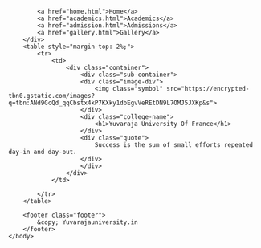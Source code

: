 <!DOCTYPE html>
<html>
    <head>
        <title>Home</title>
        <link rel="stylesheet" href="index.css">
    </head>
    <body>
        <div class="navigation-bar">
          
            <a href="home.html">Home</a>
            <a href="academics.html">Academics</a>
            <a href="admission.html">Admissions</a>
            <a href="gallery.html">Gallery</a>
        </div>
        <table style="margin-top: 2%;">
            <tr>
                <td>
                    <div class="container">
                        <div class="sub-container">
                        <div class="image-div">
                            <img class="symbol" src="https://encrypted-tbn0.gstatic.com/images?q=tbn:ANd9GcQd_qqCbstx4kP7KXky1dbEgvVeREtDN9L7OMJ5JXKp&s">
                        </div>
                        <div class="college-name">
                            <h1>Yuvaraja University Of France</h1>
                        </div>
                        <div class="quote">
                            Success is the sum of small efforts repeated day-in and day-out.
                        </div>
                        </div>
                    </div>
                </td>
               
            </tr>
        </table>

        <footer class="footer">
            &copy; Yuvarajauniversity.in
        </footer>
    </body>
</html>

